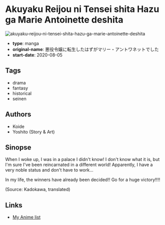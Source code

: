 # Akuyaku Reijou ni Tensei shita Hazu ga Marie Antoinette deshita

![akuyaku-reijou-ni-tensei-shita-hazu-ga-marie-antoinette-deshita](https://cdn.myanimelist.net/images/manga/1/241459.jpg)

-   **type**: manga
-   **original-name**: 悪役令嬢に転生したはずがマリー・アントワネットでした
-   **start-date**: 2020-08-05

## Tags

-   drama
-   fantasy
-   historical
-   seinen

## Authors

-   Koide
-   Yoshito (Story & Art)

## Sinopse

When I woke up, I was in a palace I didn't know! I don't know what it is, but I'm sure I've been reincarnated in a different world! Apparently, I have a very noble status and don't have to work...

In my life, the winners have already been decided!! Go for a huge victory!!!!

(Source: Kadokawa, translated)

## Links

-   [My Anime list](https://myanimelist.net/manga/132560/Akuyaku_Reijou_ni_Tensei_shita_Hazu_ga_Marie_Antoinette_deshita)
